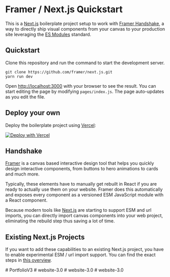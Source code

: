 # Framer / Next.js Quickstart

This is a [Next.js](https://nextjs.org/) boilerplate project setup to work with [Framer Handshake](https://www.framer.com/developers/handshake/), a way to directly ship visual components from your canvas to your production site leveraging the [ES Modules](https://developer.mozilla.org/en-US/docs/Web/JavaScript/Guide/Modules) standard.

## Quickstart

Clone this repository and run the command to start the development server.

```
git clone https://github.com/framer/next.js.git
yarn run dev
```

Open [http://localhost:3000](http://localhost:3000) with your browser to see the result. You can start editing the page by modifying `pages/index.js`. The page auto-updates as you edit the file.

## Deploy your own
Deploy the boilerplate project using [Vercel](https://vercel.com):

[![Deploy with Vercel](https://vercel.com/button)](https://vercel.com/new/clone?repository-url=https%3A%2F%2Fgithub.com%2Fframer%2Fnext.js&project-name=framer-nextjs&repo-name=framer-nextjs)

## Handshake

[Framer](https://www.framer.com/) is a canvas based interactive design tool that helps you quickly design interactive components, from buttons to hero animations to cards and much more.

Typically, these elements have to manually get rebuilt in React if you are ready to actually use them on your website. Framer does this automatically and exposes every component as a versioned ESM JavaScript module with a React component.

Because modern tools like [Next.js](https://nextjs.org/) are starting to support ESM and url imports, you can directly import canvas components into your web project, eliminating the rebuild step thus saving a lot of time.

## Existing Next.js Projects

If you want to add these capabilities to an existing Next.js project, you have to enable experimental ESM / url import support. You can find the exact steps in [this overview](https://www.framer.com/docs/guides/handshake/##nextjs).



#   P o r t f o l i o V 3  
 #   w e b s i t e - 3 . 0  
 #   w e b s i t e - 3 . 0  
 #   w e b s i t e - 3 . 0  
 